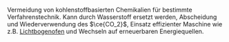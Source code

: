 Vermeidung von kohlenstoffbasierten Chemikalien für bestimmte Verfahrenstechnik. Kann durch Wasserstoff ersetzt werden, Abscheidung und Wiederverwendung des $\ce{CO_2}$, Einsatz effizienter Maschine wie z.B. [Lichtbogenofen](https://de.wikipedia.org/wiki/Lichtbogenofen) und Wechseln auf erneuerbaren Energiequellen.